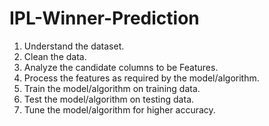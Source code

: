 # IPL-Winner-Prediction

1. Understand the dataset.
2. Clean the data.
3. Analyze the candidate columns to be Features.
4. Process the features as required by the model/algorithm.
5. Train the model/algorithm on training data.
6. Test the model/algorithm on testing data.
7. Tune the model/algorithm for higher accuracy.
